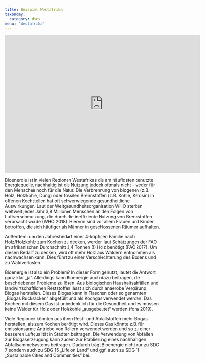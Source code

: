 ```yaml
---
title: Beispiel Westafrika 
taxonomy:
  category: docs
menu: 'Westafrika'
---
```


<iframe src="https://axelgjzabel.de/wp-admin/admin-ajax.php?action=h5p_embed&id=6" width="632" height="448" frameborder="0" allowfullscreen="allowfullscreen"></iframe><script src="https://axelgjzabel.de/wp-content/plugins/h5p/h5p-php-library/js/h5p-resizer.js" charset="UTF-8"></script>

Bioenergie ist in vielen Regionen Westafrikas die am häufigsten genutzte Energiequelle, nachhaltig ist die Nutzung jedoch oftmals nicht - weder für den Menschen noch für die Natur. Die Verbrennung von biogenen (z.B. Holz, Holzkohle, Dung) oder fossilen Brennstoffen (z.B. Kohle, Kerosin) in offenen Kochstellen hat oft schwerwiegende gesundheitliche Auswirkungen. Laut der Weltgesundheitsorganisation WHO sterben weltweit jedes Jahr 3,8 Millionen Menschen an den Folgen von Luftverschmutzung, die durch die ineffiziente Nutzung von Brennstoffen verursacht wurde (WHO 2018). Hiervon sind vor allem Frauen und Kinder betroffen, die sich häufiger als Männer in geschlossenen Räumen aufhalten. 

Außerdem: um den Jahresbedarf einer 4-köpfigen Familie nach Holz/Holzkohle zum Kochen zu decken, werden laut Schätzungen der FAO im afrikanischen Durchschnitt 2,4 Tonnen (!) Holz benötigt (FAO 2017). Um diesen Bedarf zu decken, wird oft mehr Holz aus Wäldern entnommen als nachwachsen kann. Dies führt zu einer Verschlechterung des Bodens und zu Waldverlusten. 

Bioenergie ist also ein Problem? In dieser Form genutzt, lautet die Antwort ganz klar „ja“. Allerdings kann Bioenergie auch dazu beitragen, die beschriebenen Probleme zu lösen. Aus biologischen Haushaltsabfällen und landwirtschaftlichen Reststoffen lässt sich durch anaerobe Vergärung Biogas herstellen. Dieses Biogas kann in Flaschen oder so genannten „Biogas Rucksäcken“ abgefüllt und als Kochgas verwendet werden. Das Kochen mit diesem Gas ist unbedenklich für die Gesundheit und es müssen keine Wälder für Holz oder Holzkohle „ausgebeutet“ werden (fona 2019). 

Viele Regionen könnten aus ihren Rest- und Abfallstoffen mehr Biogas herstellen, als zum Kochen benötigt wird. Dieses Gas könnte z.B. für emissionsarme Antriebe von Rollern verwendet werden und so zu einer besseren Luftqualität in Städten beitragen. Die Verwendung von Abfällen zur Biogaserzeugung kann zudem zur Etablierung eines nachhaltigen Abfallsammelsystems beitragen. Dadurch trägt Bioenergie nicht nur zu SDG 7 sondern auch zu SDG 15 „Life on Land“ und ggf. auch zu SDG 11 „Sustainable Cities and Communities“ bei.
